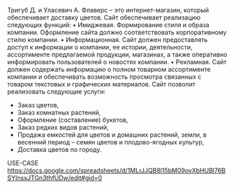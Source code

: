 Тригуб Д. и Уласевич А.
Флаверс – это интернет-магазин, который обеспечивает доставку цветов.
Сайт обеспечивает реализацию следующих функций:
• Имиджевая.
Формирование стиля и образа компании. Оформление сайта должно соответствовать корпоративному стилю компании.
• Информационная.
Сайт должен предоставлять доступ к информации о компании, ее истории, деятельности, ассортименте предлагаемой продукции, магазинах, а также оперативно информировать пользователей о новостях компании.
• Рекламная.
Сайт должен содержать информацию о полном товарном ассортименте компании и обеспечивать возможность просмотра связанных с товаром текстовых и графических материалов.
Сайт позволит реализовать следующие услуги:
- Заказ цветов,
- Заказ комнатных растений,
- Оформление (составление) букетов,
- Заказ редких видов растений,
- Продажа емкостей для цветов и домашних растений, земли, в весенний период – семян цветов и плодово-ягодных культур,
- Доставка цветов по городу.

USE-CASE
https://docs.google.com/spreadsheets/d/1MLrJJQB8l15bM09ovXbHUBl76BSYInsxJTGn3thfUDw/edit#gid=0

